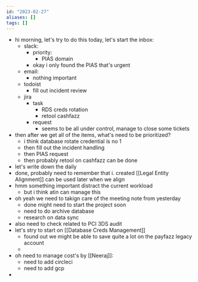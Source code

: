 ```yaml
---
id: "2023-02-27"
aliases: []
tags: []
---
```


- hi morning, let's try to do this today, let's start the inbox:
  - slack:
    - priority:
      - PIAS domain
    - okay i only found the PIAS that's urgent
  - email:
    - nothing important
  - todoist
    - fill out incident review
  - jira
    - task
      - RDS creds rotation
      - retool cashfazz
    - request
      - seems to be all under control, manage to close some tickets
- then after we get all of the items, what's need to be prioritized?
  - i think database rotate credential is no 1
  - then fill out the incident handling
  - then PIAS request
  - then probably retool on cashfazz can be done
- let's write down the daily
- done, probably need to remember that i. created [[Legal Entity Alignment]] can be used later when we align
- hmm something important distract the current workload
  - but i think atin can manage this
- oh yeah we need to takign care of the meeting note from yesterday
  - done might need to start the project soon
  - need to do archive database
  - research on data sync
- also need to check related to PCI 3DS audit
- let's stry to start on [[Database Creds Management]]
  - found out we might be able to save quite a lot on the payfazz legacy account
  -
- oh need to manage cost's by [[Neeraj]]:
  - need to add circleci
  - need to add gcp
-
